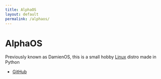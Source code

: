 ```yaml
---
title: AlphaOS
layout: default
permalink: /alphaos/
---
```

# AlphaOS
Previously known as DamienOS, this is a small hobby [Linux](https://kernel.org) distro made in Python

* [GitHub](https://github.com/AlphaGameDeveloper/AlphaOS/)
